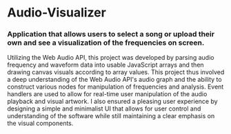 # Audio-Visualizer

### Application that allows users to select a song or upload their own and see a visualization of the frequencies on screen.

Utilizing the Web Audio API, this project was developed by parsing audio frequency and waveform data into usable JavaScript arrays and then drawing canvas visuals according to array values. This project thus involved a deep understanding of the Web Audio API's audio graph and the ability to construct various nodes for manipulation of frequencies and analysis. Event handlers are used to allow for real-time user manipulation of the audio playback and visual artwork. I also ensured a pleasing user experience by designing a simple and minimalist UI that allows for user control and understanding of the software while still maintaining a clear emphasis on the visual components.
